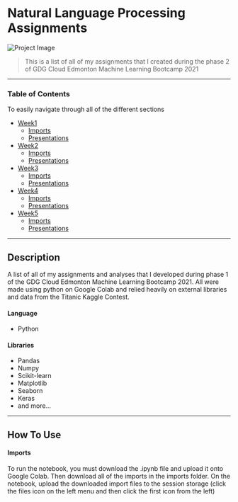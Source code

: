 # Natural Language Processing Assignments

![Project Image](https://braydonwang.github.io/NLP.png)

> This is a list of all of my assignments that I created during the phase 2 of GDG Cloud Edmonton Machine Learning Bootcamp 2021

---

### Table of Contents
To easily navigate through all of the different sections

- [Week1](https://github.com/braydonwang/MachineLearningBootcamp2021/tree/main/Week1)
    - [Imports](https://github.com/braydonwang/MachineLearningBootcamp2021/tree/main/Week1/Imports)
    - [Presentations](https://github.com/braydonwang/MachineLearningBootcamp2021/tree/main/Week1/Presentations)
- [Week2](https://github.com/braydonwang/MachineLearningBootcamp2021/tree/main/Week2)
    - [Imports](https://github.com/braydonwang/MachineLearningBootcamp2021/tree/main/Week2/Imports)
    - [Presentations](https://github.com/braydonwang/MachineLearningBootcamp2021/tree/main/Week2/Presentations)
- [Week3](https://github.com/braydonwang/MachineLearningBootcamp2021/tree/main/Week3)
    - [Imports](https://github.com/braydonwang/MachineLearningBootcamp2021/tree/main/Week3/Imports)
    - [Presentations](https://github.com/braydonwang/MachineLearningBootcamp2021/tree/main/Week3/Presentations)
- [Week4](https://github.com/braydonwang/MachineLearningBootcamp2021/tree/main/Week4)
    - [Imports](https://github.com/braydonwang/MachineLearningBootcamp2021/tree/main/Week4/Imports)
    - [Presentations](https://github.com/braydonwang/MachineLearningBootcamp2021/tree/main/Week4/Presentations)
- [Week5](https://github.com/braydonwang/MachineLearningBootcamp2021/tree/main/Week5)
    - [Imports](https://github.com/braydonwang/MachineLearningBootcamp2021/tree/main/Week5/Imports)
    - [Presentations](https://github.com/braydonwang/MachineLearningBootcamp2021/tree/main/Week5/Presentations)

---

## Description

A list of all of my assignments and analyses that I developed during phase 1 of the GDG Cloud Edmonton Machine Learning Bootcamp 2021. All were made using python on Google Colab and relied heavily on external libraries and data from the Titanic Kaggle Contest.

#### Language

- Python

#### Libraries

- Pandas
- Numpy
- Scikit-learn
- Matplotlib
- Seaborn
- Keras
- and more...

---

## How To Use

#### Imports

To run the notebook, you must download the .ipynb file and upload it onto Google Colab. Then download all of the imports in the imports folder. On the notebook, upload the downloaded import files to the session storage (click the files icon on the left menu and then click the first icon from the left)
